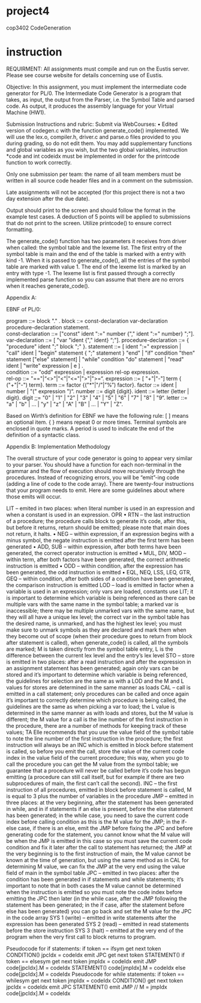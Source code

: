 # project4
cop3402 CodeGeneration

# instruction
REQUIRMENT:
All assignments must compile and run on the Eustis server. Please see course website for details concerning use of Eustis.  

Objective:
In this assignment, you must implement the intermediate code generator for PL/0. The  Intermediate  Code  Generator  is  a  program  that  takes,  as  input,  the  output  from  the Parser,  i.e.  the  Symbol  Table  and  parsed  code.  As  output,  it  produces  the  assembly language for your Virtual Machine (HW1). 

Submission Instructions and rubric:
Submit via WebCourses:
•	Edited version of codegen.c with the function generate_code() implemented. We will use the lex.o, compiler.h, driver.c and parse.o files provided to you during grading, so do not edit them. You may add supplementary functions and global variables as you wish, but the two global variables, instruction *code and int codeidx must be implemented in order for the printcode function to work correctly.

Only one submission per team: the name of all team members must be written in all source code header files and in a comment on the submission.

Late assignments will not be accepted (for this project there is not a two day extension after the due date). 

Output should print to the screen and should follow the format in the example test cases. A deduction of 5 points will be applied to submissions that do not print to the screen. Utilize printcode() to ensure correct formatting.

The generate_code() function has two parameters it receives from driver when called: the symbol table and the lexeme list. The first entry of the symbol table is main and the end of the table is marked with a entry with kind -1. When it is passed to generate_code(), all the entries of the symbol table are marked with value 1. The end of the lexeme list is marked by an entry with type -1. The lexeme list is first passed through a correctly implemented parse function so you can assume that there are no errors when it reaches generate_code().
 
Appendix A:

EBNF of  PL/0:

program ::= block "." . 
block ::= const-declaration  var-declaration  procedure-declaration statement.	
const-declaration ::= ["const" ident ":=" number {"," ident ":=" number} ";"].	
var-declaration  ::= [ "var "ident {"," ident} “;"].
procedure-declaration ::= { "procedure" ident ";" block ";" }.
statement   ::= [ ident ":=" expression
| "call" ident
	      	| "begin" statement { ";" statement } "end" 
	      	| "if" condition "then" statement ["else" statement]
		| "while" condition "do" statement
		| "read" ident
		| "write" expression
	      	| e ] .  
condition ::= "odd" expression 
	  	| expression  rel-op  expression.  
rel-op ::= "=="|“<>"|"<"|"<="|">"|">=“.
expression ::= [ "+"|"-"] term { ("+"|"-") term}.
term ::= factor {("*"|"/"|”%”) factor}. 
factor ::= ident | number | "(" expression ")“.
number ::= digit {digit}.
ident ::= letter {letter | digit}.
digit ;;= "0" | "1" | "2" | "3" | "4" | "5" | "6" | "7" | "8" | "9“.
letter ::= "a" | "b" | … | "y" | "z" | "A" | "B" | ... | "Y" | "Z".

 
Based on Wirth’s definition for EBNF we have the following rule:
[ ] means an optional item.
{ } means repeat 0 or more times.
Terminal symbols are enclosed in quote marks.
A period is used to indicate the end of the definition of a syntactic class.


 
Appendix B: Implementation Methodology

The overall structure of your code generator is going to appear very similar to your parser. You should have a function for each non-terminal in the grammar and the flow of execution should move recursively through the procedures. Instead of recognizing errors, you will be “emit”-ing code (adding a line of code to the code array). There are twenty-four instructions that your program needs to emit. Here are some guidelines about where those emits will occur.

LIT – emited in two places: when literal number is used in an expression and when a constant is used in an expression.
OPR 
•	RTN – the last instruction of a procedure; the procedure calls block to generate it’s code, after this, but before it returns, return should be emitted; please note that main does not return, it halts.
•	NEG – within expression, if an expression begins with a minus symbol, the negate instruction is emitted after the first term has been generated
•	ADD, SUB – within expression, after both terms have been generated, the correct operator instruction is emitted
•	MUL, DIV, MOD – within term, after both factors have been generated, the correct arithmetic instruction is emitted
•	ODD – within condition, after the expression has been generated, the odd instruction is emitted
•	EQL, NEQ, LSS, LEQ, GTR, GEQ – within condition, after both sides of a condition have been generated, the comparison instruction is emitted
LOD – load is emitted in factor when a variable is used in an expression; only vars are loaded, constants use LIT; it is important to determine which variable is being referenced as there can be multiple vars with the same name in the symbol table; a marked var is inaccessible; there may be multiple unmarked vars with the same name, but they will all have a unique lex level; the correct var in the symbol table has the desired name, is unmarked, and has the highest lex level; you must make sure to unmark symbols as they are declared and mark them when they become out of scope (when their procedure goes to return from block after statement is called), when generate_code() is called, all the symbols are marked; M is taken directly from the symbol table entry, L is the difference between the current lex level and the entry’s lex level
STO – store is emitted in two places: after a read instruction and after the expression in an assignment statement has been generated; again only vars can be stored and it’s important to determine which variable is being referenced, the guidelines for selection are the same as with a LOD and the M and L values for stores are determined in the same manner as loads
CAL – call is emitted in a call statement; only procedures can be called and once again it’s important to correctly determine which procedure is being called, the guidelines are the same as when picking a var to load; the L value is determined in the same manner as with loads and stores, but the M value is different; the M value for a call is the line number of the first instruction in the procedure, there are a number of methods for keeping track of these values; TA Elle recommends that you use the value field of the symbol table to note the line number of the first instruction in the procedure; the first instruction will always be an INC which is emitted in block before statement is called, so before you emit the call, store the value of the current code index in the value field of the current procedure; this way, when you go to call the procedure you can get the M value from the symbol table; we guarantee that a procedure will never be called before it’s code has begun emitting (a procedure can still call itself, but for example if there are two subprocedures of main, the first can’t call the second).
INC – the first instruction of all procedures, emitted in block before statement is called, M is equal to 3 plus the number of variables in the procedure
JMP – emitted in three places: at the very beginning, after the statement has been generated in while, and in if statements if an else is present, before the else statement has been generated; in the while case, you need to save the current code index before calling condition as this is the M value for the JMP; in the if-else case, if there is an else, emit the JMP before fixing the JPC and before generating code for the statement, you cannot know what the M value will be when the JMP is emitted in this case so you must save the current code condition and fix it later after the call to statement has returned; the JMP at the very beginning is to the first instruction of main, the M value cannot be known at the time of generation, but using the same method as in CAL for determining M value, we can fix the JMP at the very end using the value field of main in the symbol table
JPC – emitted in two places: after the condition has been generated in if statements and while statements; it’s important to note that in both cases the M value cannot be determined when the instruction is emitted so you must note the code index before emitting the JPC then later (in the while case, after the JMP following the statement has been generated; in the if case, after the statement before else has been generated) you can go back and set the M value for the JPC in the code array
SYS 1 (write) – emitted in write statements after the expression has been generated
SYS 2 (read) – emitted in read statements before the store instruction
SYS 3 (halt) – emitted at the very end of the program when the very first call to block returns to program.

Pseudocode for if statements:
	if token == ifsym
		get next token
		CONDITION()
		jpcIdx = codeIdx
		emit JPC
		get next token
		STATEMENT()
		if token == elsesym
			get next token
			jmpIdx = codeIdx
			emit JMP
			code[jpcIdx].M = codeIdx
			STATEMENT()
			code[jmpIdx].M = codeIdx
		else
			code[jpcIdx].M = codeIdx
Pseudocode for while statements:
	if token == whilesym
		get next token
		jmpIdx = codeIdx
		CONDITION()
		get next token
		jpcIdx = codeIdx
		emit JPC
		STATEMENT()
		emit JMP // M = jmpIdx
		code[jpcIdx].M = codeIdx
